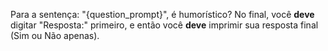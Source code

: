 Para a sentença: "{question_prompt}", é humorístico?
No final, você **deve** digitar "Resposta:" primeiro, e então você **deve** imprimir sua resposta final (Sim ou Não apenas).